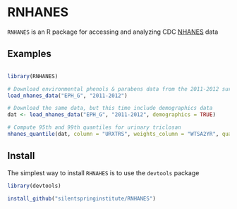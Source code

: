 # RNHANES
`RNHANES` is an R package for accessing and analyzing CDC [NHANES](http://www.cdc.gov/nchs/nhanes.htm) data

## Examples

```R

library(RNHANES)

# Download environmental phenols & parabens data from the 2011-2012 survey cycle
load_nhanes_data("EPH_G", "2011-2012")

# Download the same data, but this time include demographics data
dat <- load_nhanes_data("EPH_G", "2011-2012", demographics = TRUE)

# Compute 95th and 99th quantiles for urinary triclosan
nhanes_quantile(dat, column = "URXTRS", weights_column = "WTSA2YR", quantiles = c(0.95, 0.99))

```

## Install

The simplest way to install `RHNAHES` is to use the `devtools` package

```R
library(devtools)

install_github("silentspringinstitute/RNHANES")
```
